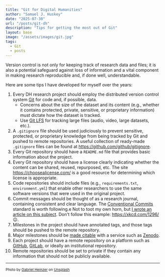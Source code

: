 ```yaml
---
title: "Git for Digital Humanities"
author: "Samuel J. Huskey"
date: "2025-07-30"
url: "/posts/git-dh"
description: "Tips for getting the most out of Git"
layout: base
image: "/assets/images/git.jpg"
tags:
  - Git
  - posts
---
```


Version control is not only for keeping track of research data and files; it is also a potential safeguard against loss of information and a vital component in making research reproducible and, if done well, understandable.

Here are some tips I have developed for myself over the years:

1. Every DH research project should employ the distributed version control system [Git](https://git-scm.com/) for code and, if possible, data.
    - Concerns about the size of the dataset and its content (e.g., whether it contains protected, private, sensitive, or proprietary information) must dictate how the dataset is tracked.
    - Use [Git LFS](https://git-lfs.com/) for tracking large files (audio, video, large datasets, etc.). 
1. A `.gitignore` file should be used judiciously to prevent sensitive, protected, or proprietary knowledge from being tracked by Git and pushed to remote repositories. A useful collection of ready-made `.gitignore` files can be found at <https://github.com/github/gitignore>.
1. Every Git repository should have a `README.md` file that provides basic information about the project.
1. Every Git repository should have a license clearly indicating whether the content can be shared, reused, repurposed, etc. The site <https://choosealicense.com/> is a good resource for determining which license is appropriate.
1. Code repositories should include files (e.g., `requirements.txt`, `environment.yml`) that enable other researchers to use the same software versions that were used in the original project.
1. Commit messages should be thought of as a research journal, containing consistent and clear language. The [Conventional Commits](https://www.conventionalcommits.org/en/v1.0.0/) standard is worth following.e Not to toot my own horn, but [I wrote an article on this subject](https://link.springer.com/article/10.1007/s42803-023-00076-9). Don't follow this example: <https://xkcd.com/1296/> 😉.
1. Milestones in the project should have annotated tags, and those tags should be pushed to the remote repository.
1. Major milestones should be [made citable](https://docs.github.com/en/repositories/archiving-a-github-repository/referencing-and-citing-content) with a service such as [Zenodo](https://zenodo.org/).
1. Each project should have a remote repository on a platform such as [GitHub](https://github.com/), [GitLab](https://gitlab.com/), or ideally an institutional repository.
1. Remote repositories should be set to private if they contain any information that should not be publicly available.

***

<span style="font-size:smaller">Photo by <a href="https://unsplash.com/@6heinz3r?utm_content=creditCopyText&utm_medium=referral&utm_source=unsplash">Gabriel Heinzer</a> on <a href="https://unsplash.com/photos/a-close-up-of-a-computer-screen-with-a-bunch-of-words-on-it-EUzk9BIEq6M?utm_content=creditCopyText&utm_medium=referral&utm_source=unsplash">Unsplash</a></span>
